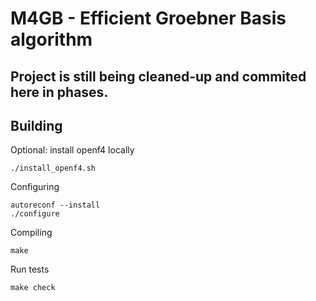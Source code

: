 # M4GB - Efficient Groebner Basis algorithm #

## Project is still being cleaned-up and commited here in phases. ##

## Building ##

Optional: install openf4 locally

	./install_openf4.sh

Configuring

	autoreconf --install
	./configure
  
Compiling

	make

Run tests

	make check
  

